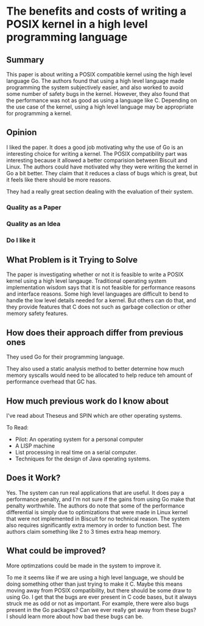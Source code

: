 # The benefits and costs of writing a POSIX kernel in a high level programming language

## Summary
This paper is about writing a POSIX compatible kernel using the high level language Go.
The authors found that using a high level language made programming the system subjectively easier, and also worked to avoid some number of safety bugs in the kernel.
However, they also found that the performance was not as good as using a language like C.
Depending on the use case of the kernel, using a high level language may be appropriate for programming a kernel.

## Opinion
I liked the paper.
It does a good job motivating why the use of Go is an interesting choice for writing a kernel.
The POSIX compatibility part was interesting because it allowed a better comparision between Biscuit and Linux.
The authors could have motivated why they were writing the kernel in Go a bit better.
They claim that it reduces a class of bugs which is great, but it feels like there should be more reasons.

They had a really great section dealing with the evaluation of their system.

### Quality as a Paper

### Quality as an Idea

### Do I like it

## What Problem is it Trying to Solve
The paper is investigating whether or not it is feasible to write a POSIX kernel using a high level langauge.
Traditional operating system implementation wisdom says that it is not feasible for performance reasons and interface reasons.
Some high level languages are difficult to bend to handle the low level details needed for a kernel.
But others can do that, and they provide features that C does not such as garbage collection or other memory safety features.

## How does their approach differ from previous  ones
They used Go for their programming language.

They also used a static analysis method to better determine how much memory syscalls would need to be allocated to help reduce teh amount of performance overhead that GC has.

## How much previous work do I know about
I've read about Theseus and SPIN which are other operating systems.

To Read:

- Pilot: An operating system for a personal computer
- A LISP machine
- List processing in real time on a serial computer.
- Techniques for the design of Java operating systems.

## Does it Work?
Yes.
The system can run real applications that are useful.
It does pay a performance penalty, and I'm not sure if the gains from using Go make that penalty worthwhile.
The authors do note that some of the performance differential is simply due to optimizations that were made in Linux kernel that were not implemented in Biscuit for no technical reason.
The system also requires significantly extra memory in order to function best.
The authors claim something like 2 to 3 times extra heap memory.

## What could be improved?
More optimzations could be made in the system to improve it.

To me it seems like if we are using a high level language, we should be doing something other than just trying to make it C.
Maybe this means moving away from POSIX compatibility, but there should be some draw to using Go.
I get that the bugs are ever present in C code bases, but it always struck me as odd or not as important. For example, there were also bugs present in the Go packages?
Can we ever really get away from these bugs?
I should learn more about how bad these bugs can be.



